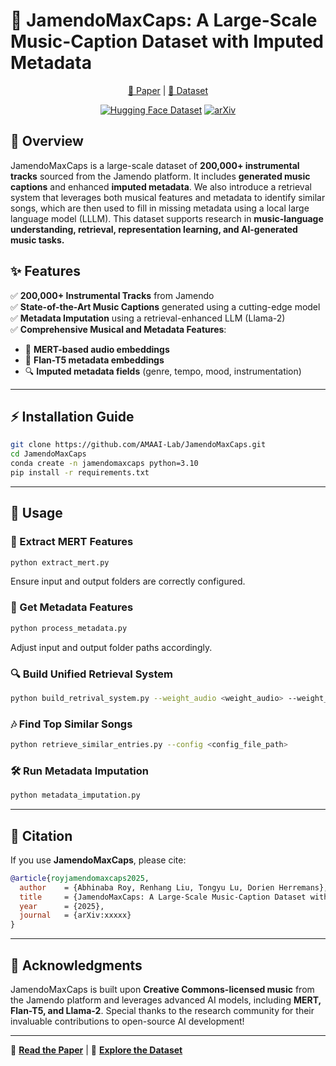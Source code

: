 # 🎼 JamendoMaxCaps: A Large-Scale Music-Caption Dataset with Imputed Metadata

<div align="center">
<a href="https://arxiv.org/abs/xxxxx">📄 Paper</a> |
<a href="https://huggingface.co/datasets/AMAAI-Lab/JamendoMaxCaps">🎵 Dataset</a>

<br/>

[![Hugging Face Dataset](https://img.shields.io/badge/%F0%9F%A4%97%20Hugging%20Face-Dataset-blue)](https://huggingface.co/datasets/AMAAI-Lab/JamendoMaxCaps) 
[![arXiv](https://img.shields.io/badge/arXiv-xxxxx-brightgreen.svg)](https://arxiv.org/abs/xxxxx)
</div>

## 📌 Overview
JamendoMaxCaps is a large-scale dataset of **200,000+ instrumental tracks** sourced from the Jamendo platform. It includes **generated music captions** and enhanced **imputed metadata**. We also introduce a retrieval system that leverages both musical features and metadata to identify similar songs, which are then used to fill in missing metadata using a local large language model (LLLM). This dataset supports research in **music-language understanding, retrieval, representation learning, and AI-generated music tasks.**

## ✨ Features
✅ **200,000+ Instrumental Tracks** from Jamendo  
✅ **State-of-the-Art Music Captions** generated using a cutting-edge model  
✅ **Metadata Imputation** using a retrieval-enhanced LLM (Llama-2)  
✅ **Comprehensive Musical and Metadata Features**:
   - 🎵 **MERT-based audio embeddings**
   - 📝 **Flan-T5 metadata embeddings**
   - 🔍 **Imputed metadata fields** (genre, tempo, mood, instrumentation)  

---

## ⚡ Installation Guide
```bash
git clone https://github.com/AMAAI-Lab/JamendoMaxCaps.git
cd JamendoMaxCaps
conda create -n jamendomaxcaps python=3.10
pip install -r requirements.txt
```

---

## 🚀 Usage
### 🎼 Extract MERT Features
```bash
python extract_mert.py
```
Ensure input and output folders are correctly configured.

### 📝 Get Metadata Features
```bash
python process_metadata.py
```
Adjust input and output folder paths accordingly.

### 🔍 Build Unified Retrieval System
```bash
python build_retrival_system.py --weight_audio <weight_audio> --weight_metadata <weight_metadata>
```

### 🎶 Find Top Similar Songs
```bash
python retrieve_similar_entries.py --config <config_file_path>
```

### 🛠️ Run Metadata Imputation
```bash
python metadata_imputation.py
```

---

## 📖 Citation
If you use **JamendoMaxCaps**, please cite:
```bibtex
@article{royjamendomaxcaps2025,
  author    = {Abhinaba Roy, Renhang Liu, Tongyu Lu, Dorien Herremans},
  title     = {JamendoMaxCaps: A Large-Scale Music-Caption Dataset with Imputed Metadata},
  year      = {2025},
  journal   = {arXiv:xxxxx}
}
```

---

## 🤝 Acknowledgments
JamendoMaxCaps is built upon **Creative Commons-licensed music** from the Jamendo platform and leverages advanced AI models, including **MERT, Flan-T5, and Llama-2**. Special thanks to the research community for their invaluable contributions to open-source AI development!

---
📜 **[Read the Paper](https://arxiv.org/abs/xxxxx)** | 🎵 **[Explore the Dataset](https://huggingface.co/datasets/AMAAI-Lab/JamendoMaxCaps)**

